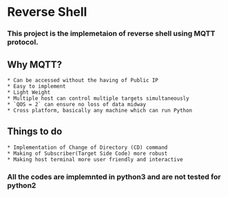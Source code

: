 # Reverse Shell
### This project is the implemetaion of reverse shell using MQTT protocol.

## Why MQTT?
	* Can be accessed without the having of Public IP
	* Easy to implement
	* Light Weight
	* Multiple host can control multiple targets simultaneously
	* `QOS = 2` can ensure no loss of data midway
	* Cross platform, basically any machine which can run Python 



## Things to do
	* Implementation of Change of Directory (CD) command
	* Making of Subscriber(Target Side Code) more robust
	* Making host terminal more user friendly and interactive


### All the codes are implemnted in python3 and are not tested for python2